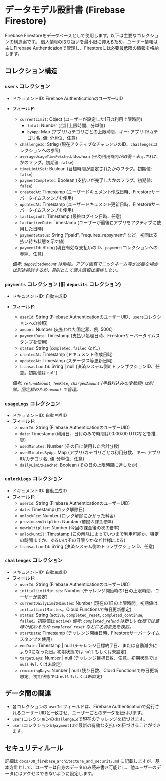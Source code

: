 # データモデル設計書 (Firebase Firestore)

Firebase Firestoreをデータベースとして使用します。以下は主要なコレクションの構造案です。
個人情報の取り扱いを最小限に抑えるため、ユーザー情報は主にFirebase Authenticationで管理し、Firestoreには必要最低限の情報を格納します。

## コレクション構造

### `users` コレクション

*   ドキュメントID: Firebase AuthenticationのユーザーUID
*   **フィールド**:
    *   `currentLimit`: Object (ユーザーが設定した1日の利用上限時間)
        *   `total`: Number (合計上限時間、分単位)
        *   `byApp`: Map (アプリ/カテゴリごとの上限時間、キー: アプリID/カテゴリ名, 値: 分単位、任意)
    *   `challengeId`: String (現在アクティブなチャレンジのID、`challenges`コレクションへの参照)
    *   `averageUsageTimeFetched`: Boolean (平均利用時間が取得・表示されたかのフラグ。初期値: `false`)
    *   `timeLimitSet`: Boolean (目標時間が設定されたかのフラグ。初期値: `false`)
    *   `paymentCompleted`: Boolean (支払いが完了したかのフラグ。初期値: `false`)
    *   `createdAt`: Timestamp (ユーザードキュメント作成日時、Firestoreサーバータイムスタンプを使用)
    *   `updatedAt`: Timestamp (ユーザードキュメント更新日時、Firestoreサーバータイムスタンプを使用)
    *   `lastLoginAt`: Timestamp (最終ログイン日時、任意)
    *   `lastActiveDate`: Timestamp (ユーザーが最後にアプリをアクティブに使用した日時)
    *   `paymentStatus`: String ("paid", "requires_repayment" など。初回は支払い待ち状態を示す値)
    *   `paymentId`: String (現在有効な支払いのID、`payments`コレクションへの参照、任意)

    *備考: `depositedAmount` は削除。アプリ固有でニックネーム等が必要な場合は別途検討するが、原則として個人情報は保持しない。*

### `payments` コレクション (旧 `deposits` コレクション)

*   ドキュメントID: 自動生成ID
*   **フィールド**:
    *   `userId`: String (Firebase AuthenticationのユーザーUID、`users`コレクションへの参照)
    *   `amount`: Number (支払われた固定額、例: 5000)
    *   `paymentDate`: Timestamp (支払い処理日時、Firestoreサーバータイムスタンプを使用)
    *   `status`: String (`completed`, `failed` など。)
    *   `createdAt`: Timestamp (ドキュメント作成日時)
    *   `updatedAt`: Timestamp (ステータス等更新日時)
    *   `transactionId`: String | null (決済システム側のトランザクションID、任意。初期値は `null`)

    *備考: `refundAmount`, `feeRate`, `chargedAmount` (手数料込みの変動額) は削除。固定額のため `amount` で管理。*

### `usageLogs` コレクション

*   ドキュメントID: 自動生成ID
*   **フィールド**:
    *   `userId`: String (Firebase AuthenticationのユーザーUID)
    *   `date`: Timestamp (利用日、日付のみで時間は00:00:00 UTCなどを推奨)
    *   `usedMinutes`: Number (その日に使用した合計分数)
    *   `usedMinutesByApp`: Map (アプリ/カテゴリごとの利用分数、キー: アプリID/カテゴリ名, 値: 分単位、任意)
    *   `dailyLimitReached`: Boolean (その日の上限時間に達したか)

### `unlockLogs` コレクション

*   ドキュメントID: 自動生成ID
*   **フィールド**:
    *   `userId`: String (Firebase AuthenticationのユーザーUID)
    *   `date`: Timestamp (ロック解除日)
    *   `unlockFee`: Number (ロック解除にかかった料金)
    *   `previousMultiplier`: Number (前回の課金倍率)
    *   `newMultiplier`: Number (今回の課金後の次の倍率)
    *   `unlockUntil`: Timestamp (この解除によっていつまで利用可能か、特定の時間までか、あるいはその日限りかなど仕様による)
    *   `transactionId`: String (決済システム側のトランザクションID、任意)

### `challenges` コレクション

*   ドキュメントID: 自動生成ID
*   **フィールド**:
    *   `userId`: String (Firebase AuthenticationのユーザーUID)
    *   `initialLimitMinutes`: Number (チャレンジ開始時の1日の上限時間、ユーザーが設定)
    *   `currentDailyLimitMinutes`: Number (現在の1日の上限時間。初期値は `initialLimitMinutes`。Cloud Functionsで毎日更新想定)
    *   `status`: String (`active`, `completed_reset`, `completed_continue`, `failed`。初期値は `active`)
        *備考: `completed_refund` は新しい仕様では意味が変わるため `completed_reset` などに名称変更を検討。*
    *   `startDate`: Timestamp (チャレンジ開始日時、Firestoreサーバータイムスタンプを使用)
    *   `endDate`: Timestamp | null (チャレンジ目標終了日、または自動減少により0になった日。初期状態では `null` もしくは未設定)
    *   `targetDays`: Number | null (チャレンジ目標日数、任意。初期状態では `null` もしくは未設定)
    *   `remainingDays`: Number | null (残り日数、Cloud Functionsで毎日更新想定。初期状態では `null` もしくは未設定)

## データ間の関連

*   各コレクションの `userId` フィールドは、Firebase Authenticationで発行されるユーザーUIDと一致させ、ユーザーごとのデータを紐付けます。
*   `users`コレクションの`challengeId`で現在のチャレンジを紐づけます。
*   `users`コレクションの`paymentId`で最新の有効な支払いを紐づけることができます。

## セキュリティルール

詳細は `docs/08_firebase_architecture_and_security.md` に記載しますが、基本方針として、ユーザーは自身のデータのみ読み書き可能とし、他ユーザーのデータにはアクセスできないように設定します。 